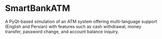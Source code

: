 # SmartBankATM
A PyQt-based simulation of an ATM system offering multi-language support (English and Persian) with features such as cash withdrawal, money transfer, password change, and account balance inquiry.
